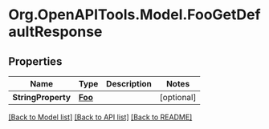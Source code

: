 # Org.OpenAPITools.Model.FooGetDefaultResponse

## Properties

Name | Type | Description | Notes
------------ | ------------- | ------------- | -------------
**StringProperty** | [**Foo**](Foo.md) |  | [optional] 

[[Back to Model list]](../README.md#documentation-for-models) [[Back to API list]](../README.md#documentation-for-api-endpoints) [[Back to README]](../README.md)

